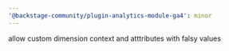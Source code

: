 ```yaml
---
'@backstage-community/plugin-analytics-module-ga4': minor
---
```


allow custom dimension context and atttributes with falsy values
